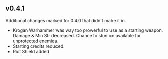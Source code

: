 ## v0.4.1
Additional changes marked for 0.4.0 that didn't make it in.

* Krogan Warhammer was way too prowerful to use as a starting weapon. Damage & Min Str decreased. Chance to stun on available for unprotected enemies.
* Starting credits reduced.
* Riot Shield added